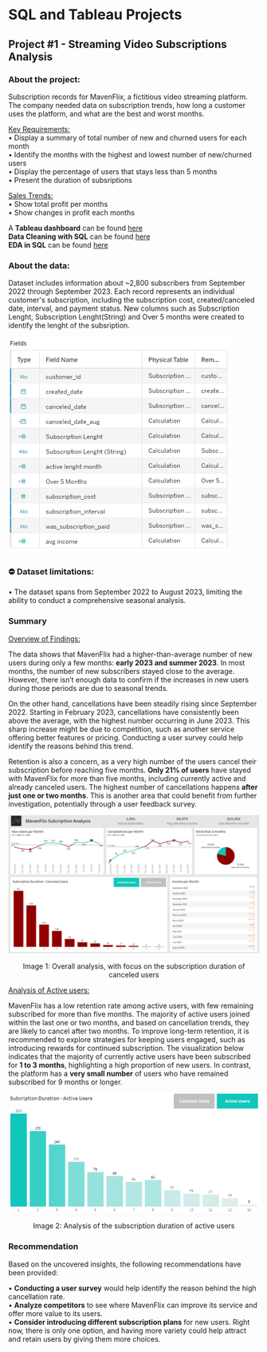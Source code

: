 # **SQL and Tableau Projects**

## **Project #1 - Streaming Video Subscriptions Analysis**

### **About the project:** 

Subscription records for MavenFlix, a fictitious video streaming platform. The company needed data on subscription trends, how long a customer uses the platform, and what are the best and worst months. 


<ins>Key Requirements:</ins><br/>
• Display a summary of total number of new and churned users for each month<br/>
• Identify the months with the highest and lowest number of new/churned users<br/>
• Display the percentage of users that stays less than 5 months<br/>
• Present the duration of subsriptions<br/>

<ins>Sales Trends:</ins><br/>
• Show total profit per months<br/>
• Show changes in profit each months<br/>

A **Tableau dashboard** can be found [here](https://public.tableau.com/app/profile/boglarka.toth3838/viz/mavenflix_modified/Analysis-Canceled?publish=yes)<br/>
**Data Cleaning with SQL** can be found [here](mavenflix_data_cleaning_sql)<br/>
**EDA in SQL** can be found [here](mavenflix_analysis_sql)

### **About the data:** 

Dataset includes information about ~2,800 subscribers from September 2022 through September 2023. Each record represents an individual customer's subscription, including the subscription cost, created/canceled date, interval, and payment status. New columns such as Subscription Lenght, Subscription Lenght(String) and Over 5 months were created to identify the lenght of the subsription. 

![data types](images/tableau_data_mavenflix.PNG)

### ⛔ Dataset limitations:

• The dataset spans from September 2022 to August 2023, limiting the ability to conduct a comprehensive seasonal analysis.

### **Summary**

<ins>Overview of Findings:</ins>

The data shows that MavenFlix had a higher-than-average number of new users during only a few months: **early 2023 and summer 2023**. In most months, the number of new subscribers stayed close to the average. However, there isn’t enough data to confirm if the increases in new users during those periods are due to seasonal trends.

On the other hand, cancellations have been steadily rising since September 2022. Starting in February 2023, cancellations have consistently been above the average, with the highest number occurring in June 2023. This sharp increase might be due to competition, such as another service offering better features or pricing. Conducting a user survey could help identify the reasons behind this trend.

Retention is also a concern, as a very high number of the users cancel their subscription before reaching five months. **Only 21% of users** have stayed with MavenFlix for more than five months, including currently active and already canceled users. The highest number of cancellations happens **after just one or two months**. This is another area that could benefit from further investigation, potentially through a user feedback survey.

![dashboard](images/mavenflix_dashboard_canceled1.PNG)
<p align="center">
Image 1: Overall analysis, with focus on the subscription duration of canceled users
</p>

<ins>Analysis of Active users:</ins>

MavenFlix has a low retention rate among active users, with few remaining subscribed for more than five months. The majority of active users joined within the last one or two months, and based on cancellation trends, they are likely to cancel after two months. To improve long-term retention, it is recommended to explore strategies for keeping users engaged, such as introducing rewards for continued subscription.
The visualization below indicates that the majority of currently active users have been subscribed for **1 to 3 months**, highlighting a high proportion of new users. In contrast, the platform has a **very small number** of users who have remained subscribed for 9 months or longer.

![active](images/mavenflix_dashboard_active.PNG)
<p align="center">
Image 2: Analysis of the subscription duration of active users
</p>

### **Recommendation**

Based on the uncovered insights, the following recommendations have been provided:

• **Conducting a user survey** would help identify the reason behind the high cancellation rate.<br/>
• **Analyze competitors** to see where MavenFlix can improve its service and offer more value to its users.<br/>
• **Consider introducing different subscription plans** for new users. Right now, there is only one option, and having more variety could help attract and retain users by giving them more choices.<br/>






